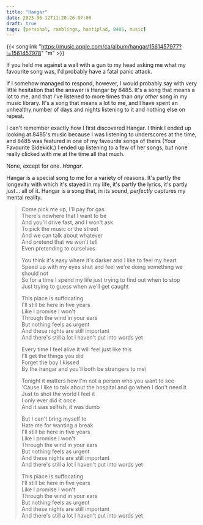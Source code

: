 ```yaml
---
title: "Hangar"
date: 2023-06-12T11:20:26-07:00
draft: true
tags: [personal, ramblings, hantiplad, 8485, music]
---
```


{{< songlink "https://music.apple.com/ca/album/hangar/1561457977?i=1561457978" "m" >}}

If you held me against a wall with a gun to my head asking me what my favourite
song was, I'd probably have a fatal panic attack.

If I somehow managed to respond, however, I would probably say with very little
hesitation that the answer is Hangar by 8485. It's a song that means a lot to
me, and that I've listened to more times than *any other* song in my music
library. It's a song that means a lot to me, and I have spent an unhealthy
number of days and nights listening to it and nothing else on repeat.

I can't remember exactly how I first discovered Hangar. I think I ended up
looking at 8485's music because I was listening to underscores at the time,
and 8485 was featured in one of my favourite songs of theirs (Your Favourite
Sidekick.) I ended up listening to a few of her songs, but none really clicked
with me at the time all that much.

None, except for one. *Hangar*.

Hangar is a special song to me for a variety of reasons. It's partly the
longevity with which it's stayed in my life, it's partly the lyrics, it's
partly just... all of it. Hangar is a song that, in its sound, *perfectly*
captures my mental reality.

> Come pick me up, I'll pay for gas\
> There's nowhere that I want to be\
> And you'll drive fast, and I won't ask\
> To pick the music or the street\
> And we can talk about whatever\
> And pretend that we won't tell\
> Even pretending to ourselves
>
> You think it's easy where it's darker and I like to feel my heart\
> Speed up with my eyes shut and feel we're doing something we should not\
> So for a time I spend my life just trying to find out when to stop\
> Just trying to guess when we'll get caught
>
> This place is suffocating\
> I'll still be here in five years\
> Like I promise I won't\
> Through the wind in your ears\
> But nothing feels as urgent\
> And these nights are still important\
> And there's still a lot I haven't put into words yet
>
> Every time I feel alive it will feel just like this\
> I'll get the things you did\
> Forget the boy I kissed\
> By the hangar and you'll both be strangers to me\
>
> Tonight it matters how I'm not a person who you want to see\
> 'Cause I like to talk about the hospital and go when I don't need it\
> Just to shot the world I feel it\
> I only ever did it once\
> And it was selfish, it was dumb
>
> But I can't bring myself to\
> Hate me for wanting a break\
> I'll still be here in five years\
> Like I promise I won't\
> Through the wind in your ears\
> But nothing feels as urgent\
> And these nights are still important\
> And there's still a lot I haven't put into words yet
>
> This place is suffocating\
> I'll still be here in five years\
> Like I promise I won't\
> Through the wind in your ears\
> But nothing feels as urgent\
> And these nights are still important\
> And there's still a lot I haven't put into words yet

